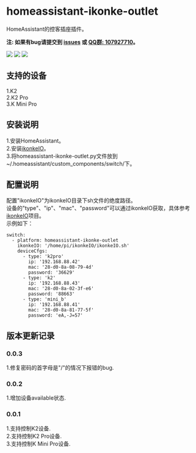 # homeassistant-ikonke-outlet

HomeAssistant的控客插座插件。   
   
**注: 如果有bug请提交到 [issues](https://github.com/YinHangCode/homeassistant-ikonke-outlet/issues) 或 [QQ群: 107927710](//shang.qq.com/wpa/qunwpa?idkey=8b9566598f40dd68412065ada24184ef72c6bddaa11525ca26c4e1536a8f2a3d)。**   

![](https://raw.githubusercontent.com/YinHangCode/homeassistant-ikonke-outlet/master/images/K2.jpg)
![](https://raw.githubusercontent.com/YinHangCode/homeassistant-ikonke-outlet/master/images/K2Pro.jpg)
![](https://raw.githubusercontent.com/YinHangCode/homeassistant-ikonke-outlet/master/images/MiniB.jpg)

## 支持的设备
1.K2   
2.K2 Pro   
3.K Mini Pro   

## 安装说明
1.安装HomeAssistant。   
2.安装[ikonkeIO](https://github.com/YinHangCode/ikonkeIO)。   
3.将homeassistant-ikonke-outlet.py文件放到~/.homeassistant/custom_components/switch/下。

## 配置说明
配置"ikonkeIO"为ikonkeIO目录下sh文件的绝度路径。   
设备的"type"、"ip"、"mac"、"password"可以通过ikonkeIO获取，具体参考[ikonkeIO](https://github.com/YinHangCode/ikonkeIO)项目。   
示例如下：   
```
switch:
  - platform: homeassistant-ikonke-outlet
    ikonkeIO: '/home/pi/ikonkeIO/ikonkeIO.sh'
    deviceCfgs:
      - type: 'k2pro'
        ip: '192.168.88.42'
        mac: '28-d0-8a-08-79-4d'
        password: '36629'
      - type: 'k2'
        ip: '192.168.88.43'
        mac: '28-d0-8a-02-3f-e6'
        password: '88663'
      - type: 'mini_b'
        ip: '192.168.88.41'
        mac: '28-d0-8a-81-77-5f'
        password: 'eA,-J=57'
```
## 版本更新记录
### 0.0.3
1.修复密码的首字母是"/"的情况下报错的bug.   
### 0.0.2
1.增加设备available状态.   
### 0.0.1
1.支持控制K2设备.   
2.支持控制K2 Pro设备.   
3.支持控制K Mini Pro设备.   
